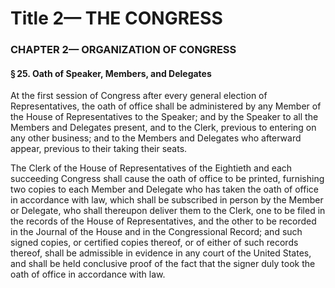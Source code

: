 
# Title 2— THE CONGRESS
### CHAPTER 2— ORGANIZATION OF CONGRESS
#### § 25. Oath of Speaker, Members, and Delegates

At the first session of Congress after every general election of Representatives, the oath of office shall be administered by any Member of the House of Representatives to the Speaker; and by the Speaker to all the Members and Delegates present, and to the Clerk, previous to entering on any other business; and to the Members and Delegates who afterward appear, previous to their taking their seats.

The Clerk of the House of Representatives of the Eightieth and each succeeding Congress shall cause the oath of office to be printed, furnishing two copies to each Member and Delegate who has taken the oath of office in accordance with law, which shall be subscribed in person by the Member or Delegate, who shall thereupon deliver them to the Clerk, one to be filed in the records of the House of Representatives, and the other to be recorded in the Journal of the House and in the Congressional Record; and such signed copies, or certified copies thereof, or of either of such records thereof, shall be admissible in evidence in any court of the United States, and shall be held conclusive proof of the fact that the signer duly took the oath of office in accordance with law.
